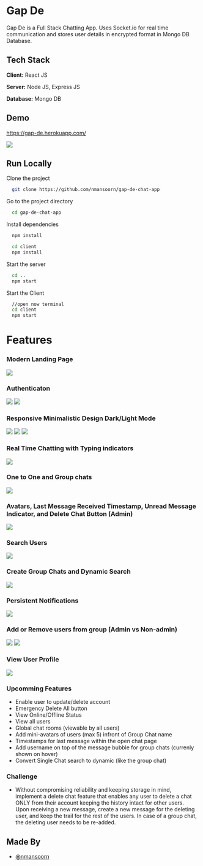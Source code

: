 
# Gap De

Gap De is a Full Stack Chatting App.
Uses Socket.io for real time communication and stores user details in encrypted format in Mongo DB Database.
## Tech Stack

**Client:** React JS

**Server:** Node JS, Express JS

**Database:** Mongo DB
  
## Demo

https://gap-de.herokuapp.com/

![](https://github.com/nmansoorn/gap-de-chat-app/blob/master/screenshots/group%20%2B%20notif.PNG)
## Run Locally

Clone the project

```bash
  git clone https://github.com/nmansoorn/gap-de-chat-app
```

Go to the project directory

```bash
  cd gap-de-chat-app
```

Install dependencies

```bash
  npm install
```

```bash
  cd client
  npm install
```

Start the server

```bash
  cd ..
  npm start
```
Start the Client

```bash
  //open now terminal
  cd client
  npm start
```

  
# Features

### Modern Landing Page
![](https://github.com/nmansoorn/gap-de-chat-app/blob/main/screenshots/1_LandingPage.png)
### Authenticaton
![](https://github.com/nmansoorn/gap-de-chat-app/blob/main/screenshots/2_LoginPage.png)
![](https://github.com/nmansoorn/gap-de-chat-app/blob/main/screenshots/3_SignUpPage.png)
### Responsive Minimalistic Design Dark/Light Mode
![](https://github.com/nmansoorn/gap-de-chat-app/blob/main/screenshots/4_ChatPage.png)
![](https://github.com/nmansoorn/gap-de-chat-app/blob/main/screenshots/5_SingleChatResponsive.png)
![](https://github.com/nmansoorn/gap-de-chat-app/blob/main/screenshots/6_SingleChatLightMode.png)
### Real Time Chatting with Typing indicators
![](https://github.com/nmansoorn/gap-de-chat-app/blob/main/screenshots/7_TypingIndicator.png)
### One to One and Group chats
![](https://github.com/nmansoorn/gap-de-chat-app/blob/main/screenshots/8_OneToOneandGroup.png)
### Avatars, Last Message Received Timestamp, Unread Message Indicator, and Delete Chat Button (Admin)
![](https://github.com/nmansoorn/gap-de-chat-app/blob/main/screenshots/9_BellsAndWestles.png)
### Search Users
![](https://github.com/nmansoorn/gap-de-chat-app/blob/main/screenshots/10_SearchUsersDrawer.png)
### Create Group Chats and Dynamic Search
![](https://github.com/nmansoorn/gap-de-chat-app/blob/main/screenshots/11_DynamicSearchGroupChat.png)
### Persistent Notifications
![](https://github.com/nmansoorn/gap-de-chat-app/blob/main/screenshots/12_Notifications.png)
### Add or Remove users from group (Admin vs Non-admin)
![](https://github.com/nmansoorn/gap-de-chat-app/blob/main/screenshots/13_ViewDetailsAdmin.png)
![](https://github.com/nmansoorn/gap-de-chat-app/blob/main/screenshots/14_ViewDetailsNonAdmin2.png)
### View User Profile
![](https://github.com/nmansoorn/gap-de-chat-app/blob/main/screenshots/15_UserProfile.png)

### Upcomming Features
- Enable user to update/delete account
- Emergency Delete All button
- View Online/Offline Status
- View all users
- Global chat rooms (viewable by all users)
- Add mini-avatars of users (max 5) infront of Group Chat name
- Timestamps for last message within the open chat page
- Add username on top of the message bubble for group chats (currenly shown on hover)
- Convert Single Chat search to dynamic (like the group chat)


### Challenge
- Without compromising reliability and keeping storage in mind, implement a delete chat feature that enables any user to delete a chat ONLY from their account keeping the history intact for other users. Upon receiving a new message, create a new message for the deleting user, and keep the trail for the rest of the users. In case of a group chat, the deleting user needs to be re-added.

## Made By
- [@nmansoorn](https://github.com/nmansoorn)

  
